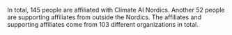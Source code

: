In total, 145 people are affiliated with Climate AI Nordics. Another 52 people are supporting affiliates from outside the Nordics. The affiliates and supporting affiliates come from 103 different organizations in total.
